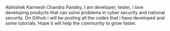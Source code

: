 Abhishek Karmesh Chandra Pandey,
I am developer, tester, i love developing products that can solve problems in cyber security and national security. 
On Github i will be posting all the codes that i have developed and some tutorials.
Hope it will help the community to grow faster.

